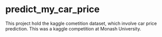 # predict_my_car_price
This project hold the kaggle cometition dataset, which involve car price prediction. This was a kaggle competition at Monash University.
